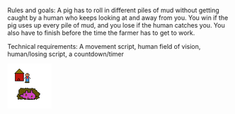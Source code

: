 Rules and goals: A pig has to roll in different piles of mud without getting caught by a human who 
keeps looking at and away from you. You win if the pig uses up every pile of mud, and you lose if the 
human catches you. You also have to finish before the time the farmer has to get to work. 


Technical requirements: A movement script, human field of vision, human/losing script, a countdown/timer

![pig image](https://github.com/gavinjalberghini/Unity-Mentorship-2021/blob/main/Documents/Images/Pig%20minigame.png)